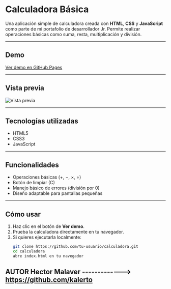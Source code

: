 #  Calculadora Básica

Una aplicación simple de calculadora creada con **HTML**, **CSS** y **JavaScript** como parte de mi portafolio de desarrollador Jr. Permite realizar operaciones básicas como suma, resta, multiplicación y división.

---

## Demo

 [Ver demo en GitHub Pages](https://tu-usuario.github.io/portafolio/calculadora/)

---

## Vista previa

![Vista previa](https://via.placeholder.com/600x300?text=Captura+Calculadora)

---

## Tecnologías utilizadas

- HTML5
- CSS3
- JavaScript

---

## Funcionalidades

- Operaciones básicas (+, −, ×, ÷)
- Botón de limpiar (C)
- Manejo básico de errores (división por 0)
- Diseño adaptable para pantallas pequeñas

---

## Cómo usar

1. Haz clic en el botón de **Ver demo**.
2. Prueba la calculadora directamente en tu navegador.
3. Si quieres ejecutarla localmente:
   ```bash
   git clone https://github.com/tu-usuario/calculadora.git
   cd calculadora
   abre index.html en tu navegador


## AUTOR Hector Malaver -------------> https://github.com/kalerto